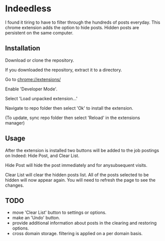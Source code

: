 # Indeedless
I found it tiring to have to filter through the hundreds of posts everyday. This chrome extension adds the option to hide posts. Hidden posts are persistent on the same computer. 

## Installation

Download or clone the repository.

If you downloaded the repository, extract it to a directory.

Go to [chrome://extensions/](chrome://extensions/) 

Enable 'Developer Mode'.

Select 'Load unpacked extension...'

Navigate to repo folder then select 'Ok' to install the extension.

(To update, sync repo folder then select 'Reload' in the extensions manager)

## Usage

After the extension is installed two buttons will be added to the job postings on Indeed: Hide Post, and Clear List.

Hide Post will hide the post immediately and for anysubsequent visits.

Clear List will clear the hidden posts list. All of the posts selected to be hidden will now appear again. You will need to refresh the page to see the changes.

## TODO

- move 'Clear List' button to settings or options.
- make an 'Undo' button.
- provide additional information about posts in the clearing and restoring options.
- cross domain storage. filtering is applied on a per domain basis. 
